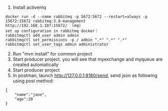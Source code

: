 1. Install activemq
```aidl
docker run -d --name rabbitmq -p 5672:5672 --restart=always -p 15672:15672 rabbitmq:3.8-management
http://192.168.1.107:15672/  (mq)
set up configuration in rabbitmq docker：
rabbitmqctl add_user admin admin
rabbitmqctl set_permissions -p / admin ".*" ".*" ".*"
rabbitmqctl set_user_tags admin administrator 
```
2. Run "mvn install" for common project
3. Start producer project. you will see that myexchange and myqueue are created automatically
4. Start producer project
5. In postman, launch http://127.0.0.1:8180/send, send json as following using post method:
```aidl
{
    "name":"jane",
    "age":20
}
```